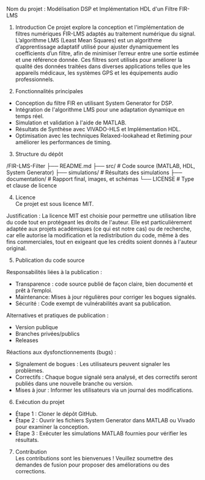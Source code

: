 Nom du projet : Modélisation DSP et Implémentation HDL d'un Filtre FIR-LMS

1. Introduction 
Ce projet explore la conception et l'implémentation de filtres numériques FIR-LMS adaptés au traitement numérique du signal.
L’algorithme LMS (Least Mean Squares) est un algorithme d’apprentissage adaptatif utilisé pour ajuster dynamiquement les coefficients d’un filtre, afin de minimiser l’erreur entre une sortie estimée et une référence donnée.
Ces filtres sont utilisés pour améliorer la qualité des données traitées dans diverses applications telles que les appareils médicaux, les systèmes GPS et les équipements audio professionnels.  



2. Fonctionnalités principales  
- Conception du filtre FIR en utilisant System Generator for DSP.  
- Intégration de l'algorithme LMS pour une adaptation dynamique en temps réel.  
- Simulation et validation à l'aide de MATLAB.
- Résultats de Synthèse avec VIVADO-HLS et Implémentation HDL. 
- Optimisation avec les techniques Relaxed-lookahead et Retiming pour améliorer les performances de timing.  



3. Structure du dépôt  

/FIR-LMS-Filter
├── README.md
├── src/                # Code source (MATLAB, HDL, System Generator)
├── simulations/        # Résultats des simulations
├── documentation/      # Rapport final, images, et schémas
└── LICENSE             # Type et clause de licence



4. Licence  
Ce projet est sous licence MIT.  

Justification : La licence MIT est choisie pour permettre une utilisation libre du code tout en protégeant les droits de l'auteur. Elle est particulièrement adaptée aux projets académiques (ce qui est notre cas) ou de recherche, car elle autorise la modification et la redistribution du code, même à des fins commerciales, tout en exigeant que les crédits soient donnés à l'auteur original.  

 5. Publication du code source

Responsabilités liées à la publication :  
- Transparence : code source publié de façon claire, bien documenté et prêt à l’emploi.
- Maintenance: Mises à jour régulières pour corriger les bogues signalés.  
- Sécurité  : Code  exempt de vulnérabilités avant sa publication.  

Alternatives et pratiques de publication : 
- Version publique 
- Branches privées/publics  
- Releases

Réactions aux dysfonctionnements (bugs) :  
- Signalement de bogues : Les utilisateurs peuvent signaler les problèmes.  
- Correctifs : Chaque bogue signalé sera analysé, et des correctifs seront publiés dans une nouvelle branche ou version.  
- Mises à jour : Informer les utilisateurs via un journal des modifications.  

6. Exécution du projet  
- Étape 1 : Cloner le dépôt GitHub.  
- Étape 2 : Ouvrir les fichiers System Generator dans MATLAB ou Vivado pour examiner la conception.  
- Étape 3 : Exécuter les simulations MATLAB fournies pour vérifier les résultats.  

 7. Contribution  
Les contributions sont les bienvenues ! Veuillez soumettre des demandes de fusion  pour proposer des améliorations ou des corrections.  
